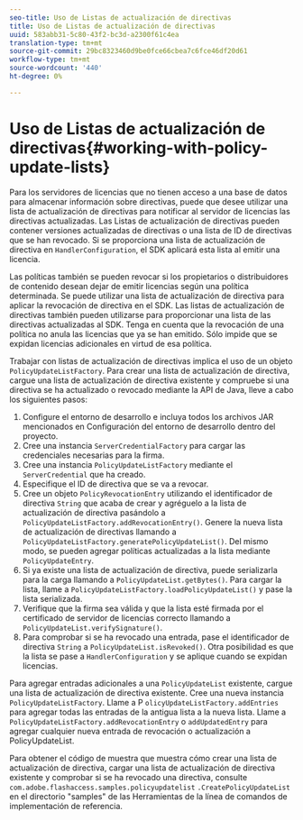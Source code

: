 ```yaml
---
seo-title: Uso de Listas de actualización de directivas
title: Uso de Listas de actualización de directivas
uuid: 583abb31-5c80-43f2-bc3d-a2300f61c4ea
translation-type: tm+mt
source-git-commit: 29bc8323460d9be0fce66cbea7c6fce46df20d61
workflow-type: tm+mt
source-wordcount: '440'
ht-degree: 0%

---
```



# Uso de Listas de actualización de directivas{#working-with-policy-update-lists}

Para los servidores de licencias que no tienen acceso a una base de datos para almacenar información sobre directivas, puede que desee utilizar una lista de actualización de directivas para notificar al servidor de licencias las directivas actualizadas. Las Listas de actualización de directivas pueden contener versiones actualizadas de directivas o una lista de ID de directivas que se han revocado. Si se proporciona una lista de actualización de directiva en `HandlerConfiguration`, el SDK aplicará esta lista al emitir una licencia.

Las políticas también se pueden revocar si los propietarios o distribuidores de contenido desean dejar de emitir licencias según una política determinada. Se puede utilizar una lista de actualización de directiva para aplicar la revocación de directiva en el SDK. Las listas de actualización de directivas también pueden utilizarse para proporcionar una lista de las directivas actualizadas al SDK. Tenga en cuenta que la revocación de una política no anula las licencias que ya se han emitido. Sólo impide que se expidan licencias adicionales en virtud de esa política.

Trabajar con listas de actualización de directivas implica el uso de un objeto `PolicyUpdateListFactory`. Para crear una lista de actualización de directiva, cargue una lista de actualización de directiva existente y compruebe si una directiva se ha actualizado o revocado mediante la API de Java, lleve a cabo los siguientes pasos:

1. Configure el entorno de desarrollo e incluya todos los archivos JAR mencionados en Configuración del entorno de desarrollo dentro del proyecto.
1. Cree una instancia `ServerCredentialFactory` para cargar las credenciales necesarias para la firma.
1. Cree una instancia `PolicyUpdateListFactory` mediante el `ServerCredential` que ha creado.
1. Especifique el ID de directiva que se va a revocar.
1. Cree un objeto `PolicyRevocationEntry` utilizando el identificador de directiva `String` que acaba de crear y agréguelo a la lista de actualización de directiva pasándolo a `PolicyUpdateListFactory.addRevocationEntry()`. Genere la nueva lista de actualización de directivas llamando a `PolicyUpdateListFactory.generatePolicyUpdateList()`. Del mismo modo, se pueden agregar políticas actualizadas a la lista mediante `PolicyUpdateEntry`.
1. Si ya existe una lista de actualización de directiva, puede serializarla para la carga llamando a `PolicyUpdateList.getBytes()`. Para cargar la lista, llame a `PolicyUpdateListFactory.loadPolicyUpdateList()` y pase la lista serializada.
1. Verifique que la firma sea válida y que la lista esté firmada por el certificado de servidor de licencias correcto llamando a `PolicyUpdateList.verifySignature()`.
1. Para comprobar si se ha revocado una entrada, pase el identificador de directiva `String` a `PolicyUpdateList.isRevoked()`. Otra posibilidad es que la lista se pase a `HandlerConfiguration` y se aplique cuando se expidan licencias.

Para agregar entradas adicionales a una `PolicyUpdateList` existente, cargue una lista de actualización de directiva existente. Cree una nueva instancia `PolicyUpdateListFactory`. Llame a P `olicyUpdateListFactory.addEntries` para agregar todas las entradas de la antigua lista a la nueva lista. Llame a `PolicyUpdateListFactory.addRevocationEntry` o `addUpdatedEntry` para agregar cualquier nueva entrada de revocación o actualización a PolicyUpdateList.

Para obtener el código de muestra que muestra cómo crear una lista de actualización de directiva, cargar una lista de actualización de directiva existente y comprobar si se ha revocado una directiva, consulte `com.adobe.flashaccess.samples.policyupdatelist` `.CreatePolicyUpdateList` en el directorio &quot;samples&quot; de las Herramientas de la línea de comandos de implementación de referencia.

